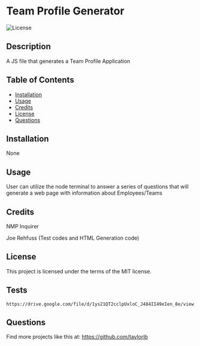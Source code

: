 # Team Profile Generator

![License](https://img.shields.io/badge/License-MIT-blue.svg)

## Description

A JS file that generates a Team Profile Application

## Table of Contents

- [Installation](#installation)
- [Usage](#usage)
- [Credits](#credits)
- [License](#license)
- [Questions](#questions)

## Installation

None

## Usage

User can utilize the node terminal to answer a series of questions that will generate a web page with information about Employees/Teams

## Credits

NMP Inquirer

Joe Rehfuss (Test codes and HTML Generation code)

## License

This project is licensed under the terms of the MIT license.

## Tests

`https://drive.google.com/file/d/1ys21QT2cclpUxloC_J484II49eIen_8e/view`

## Questions 

Find more projects like this at: https://github.com/taylorib
